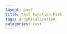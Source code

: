 ```yaml
---
layout: post
title: test Function Plot
tags: graphicalization
categories: test
---
```





<div id="root"></div>